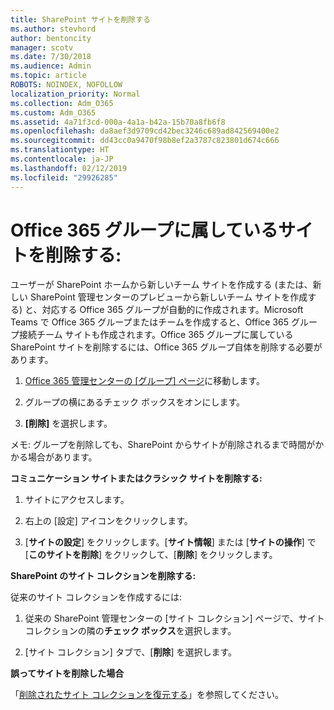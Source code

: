 ```yaml
---
title: SharePoint サイトを削除する
ms.author: stevhord
author: bentoncity
manager: scotv
ms.date: 7/30/2018
ms.audience: Admin
ms.topic: article
ROBOTS: NOINDEX, NOFOLLOW
localization_priority: Normal
ms.collection: Adm_O365
ms.custom: Adm_O365
ms.assetid: 4a71f3cd-000a-4a1a-b42a-15b70a8fb6f8
ms.openlocfilehash: da8aef3d9709cd42bec3246c689ad842569400e2
ms.sourcegitcommit: dd43cc0a9470f98b8ef2a3787c823801d674c666
ms.translationtype: HT
ms.contentlocale: ja-JP
ms.lasthandoff: 02/12/2019
ms.locfileid: "29926285"
---
```

# <a name="delete-sites-that-belong-to-an-office-365-group"></a>Office 365 グループに属しているサイトを削除する: 

ユーザーが SharePoint ホームから新しいチーム サイトを作成する (または、新しい SharePoint 管理センターのプレビューから新しいチーム サイトを作成する) と、対応する Office 365 グループが自動的に作成されます。Microsoft Teams で Office 365 グループまたはチームを作成すると、Office 365 グループ接続チーム サイトも作成されます。Office 365 グループに属している SharePoint サイトを削除するには、Office 365 グループ自体を削除する必要があります。 
  
1. [Office 365 管理センターの [グループ] ページ](https://portal.office.com/adminportal/home#/groups)に移動します。
    
2. グループの横にあるチェック ボックスをオンにします。
    
3. **[削除]** を選択します。
    
メモ: グループを削除しても、SharePoint からサイトが削除されるまで時間がかかる場合があります。
  
**コミュニケーション サイトまたはクラシック サイトを削除する:** 

1. サイトにアクセスします。
  
2. 右上の [設定] アイコンをクリックします。 
  
3. [**サイトの設定**] をクリックします。[**サイト情報**] または [**サイトの操作**] で [**このサイトを削除**] をクリックして、[**削除**] をクリックします。
  
**SharePoint のサイト コレクションを削除する:** 

従来のサイト コレクションを作成するには: 
  
1. 従来の SharePoint 管理センターの [サイト コレクション] ページで、サイト コレクションの隣の**チェック ボックス**を選択します。 
    
2. [サイト コレクション] タブで、[**削除**] を選択します。
    
**誤ってサイトを削除した場合**

「[削除されたサイト コレクションを復元する](https://go.microsoft.com/fwlink/?linkid=867660)」を参照してください。
  


